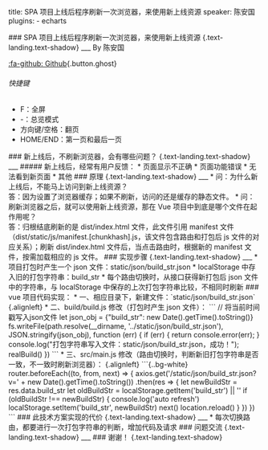 title: SPA 项目上线后程序刷新一次浏览器，来使用新上线资源
speaker: 陈安国
plugins:
    - echarts

<slide class="bg-black-blue aligncenter" image="https://source.unsplash.com/C1HhAQrbykQ/ .dark">
### SPA 项目上线后程序刷新一次浏览器，来使用新上线资源 {.text-landing.text-shadow}
___
By 陈安国

[:fa-github: Github](https://github.com/cag2050/nodeppt_demo){.button.ghost}
###### 快捷键
* F：全屏
* -：总览模式
* 方向键/空格：翻页
* HOME/END：第一页和最后一页


<slide class="bg-black-blue aligncenter" image="https://source.unsplash.com/C1HhAQrbykQ/ .dark">
### 新上线后，不刷新浏览器，会有哪些问题？ {.text-landing.text-shadow}
___
##### 新上线后，经常有用户反馈：
* 页面显示不正确
* 页面功能错误
* 无法看到新页面
* 其他

<slide class="bg-black-blue aligncenter" image="https://source.unsplash.com/C1HhAQrbykQ/ .dark">
### 原理 {.text-landing.text-shadow}
___
* 问：为什么新上线后，不能马上访问到新上线资源？<br/>
  答：因为设置了浏览器缓存；如果不刷新，访问的还是缓存的静态文件。
* 问：刷新浏览器之后，就可以使用新上线资源，那在 Vue 项目中到底是哪个文件在起作用呢？<br/>
  答：归根结底刷新的是 dist/index.html 文件，此文件引用 manifest 文件（dist/static/js/manifest.[chunkhash].js，该文件包含路由和打包后 js 文件的对应关系）；刷新 dist/index.html 文件后，当点击路由时，根据新的 manifest 文件，按需加载相应的 js 文件。

<slide class="bg-black-blue aligncenter" image="https://source.unsplash.com/C1HhAQrbykQ/ .dark">
### 实现步骤 {.text-landing.text-shadow}
___
* 项目打包时产生一个 json 文件：static/json/build_str.json
* localStorage 中存入旧的打包字符串：build_str
* 每个路由切换时，从接口获得新打包后 json 文件中的字符串，与 localStorage 中保存的上次打包字符串比较，不相同时刷新

<slide class="bg-black-blue aligncenter" image="https://source.unsplash.com/C1HhAQrbykQ/ .dark">
<style>
    pre {
        background: lightyellow !important;
    }
</style>
### vue 项目代码实现：
* 一、相应目录下，新建文件：`static/json/build_str.json`
{.alignleft}
* 二、build/build.js 修改（打包时产生 json 文件）：
```
// 将当前时间戳写入json文件
let json_obj = {"build_str": new Date().getTime().toString()}
fs.writeFile(path.resolve(__dirname, '../static/json/build_str.json'), JSON.stringify(json_obj), function (err) {
    if (err) {
        return console.error(err);
    }
    console.log("打包字符串写入文件：static/json/build_str.json，成功！");
    realBuild()
})
```
* 三、src/main.js 修改（路由切换时，判断新旧打包字符串是否一致，不一致时刷新浏览器）：
{.alignleft}
```{..bg-white}
router.beforeEach((to, from, next) => {
    axios.get('/static/json/build_str.json?v=' + new Date().getTime().toString())
        .then(res => {
            let newBuildStr = res.data.build_str
            let oldBuildStr = localStorage.getItem('build_str') || ''
            if (oldBuildStr !== newBuildStr) {
                console.log('auto refresh')
                localStorage.setItem('build_str', newBuildStr)
                next()
                location.reload()
            }
        })
})
```

<slide class="bg-black-blue aligncenter" image="https://source.unsplash.com/C1HhAQrbykQ/ .dark">
### 此技术方案实现的代价 {.text-landing.text-shadow}
___
* 每次切换路由，都要进行一次打包字符串的判断，增加代码及请求

<slide class="bg-black-blue aligncenter" image="https://source.unsplash.com/C1HhAQrbykQ/ .dark">
### 问题交流 {.text-landing.text-shadow}
___
### 谢谢！ {.text-landing.text-shadow}
